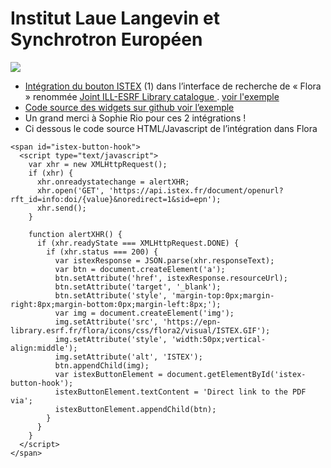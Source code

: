 # Institut Laue Langevin et Synchrotron Européen

![](../../.gitbook/assets/rio1.PNG)

* [Intégration du bouton ISTEX](../bouton/) (1) dans l’interface de recherche de « Flora » renommée [Joint ILL-ESRF Library catalogue ](https://epn-library.esrf.fr/flora/). [voir l'exemple](https://epn-library.esrf.fr/flora/jsp/portal/index.jsp?record=doc:PUB_ESRF:32023\&action=opac_direct_view\&success=/jsp/portal/index.jsp\&profile=anonymous)
* [Code source des widgets sur github  ](https://github.com/istex/istex-widgets-angular)[voir l’exemple](http://www.epn-campus.eu/index.php?id=834)&#x20;
* Un grand merci à Sophie Rio pour ces 2 intégrations !&#x20;
* Ci dessous le code source HTML/Javascript de l’intégration dans Flora&#x20;

```markup
<span id="istex-button-hook">
  <script type="text/javascript">
    var xhr = new XMLHttpRequest();
    if (xhr) {
      xhr.onreadystatechange = alertXHR;
      xhr.open('GET', 'https://api.istex.fr/document/openurl?rft_id=info:doi/{value}&noredirect=1&sid=epn');
      xhr.send();
    }

    function alertXHR() {
      if (xhr.readyState === XMLHttpRequest.DONE) {
        if (xhr.status === 200) {
          var istexResponse = JSON.parse(xhr.responseText);
          var btn = document.createElement('a');
          btn.setAttribute('href', istexResponse.resourceUrl);
          btn.setAttribute('target', '_blank');
          btn.setAttribute('style', 'margin-top:0px;margin-right:8px;margin-bottom:0px;margin-left:8px;');
          var img = document.createElement('img');
          img.setAttribute('src', 'https://epn-library.esrf.fr/flora/icons/css/flora2/visual/ISTEX.GIF');
          img.setAttribute('style', 'width:50px;vertical-align:middle');
          img.setAttribute('alt', 'ISTEX');
          btn.appendChild(img);
          var istexButtonElement = document.getElementById('istex-button-hook');
          istexButtonElement.textContent = 'Direct link to the PDF via';
          istexButtonElement.appendChild(btn);
        } 
      }
    }
  </script>
</span>
```

